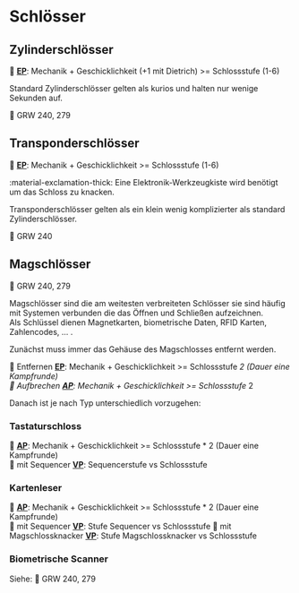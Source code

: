 # Schlösser

## Zylinderschlösser

🎲 **[EP](proben.md#einfache-proben-ep)**: Mechanik + Geschicklichkeit (+1 mit Dietrich) >= Schlossstufe (1-6)

Standard Zylinderschlösser gelten als kurios und halten nur wenige Sekunden auf.

📖 GRW 240, 279

## Transponderschlösser

🎲 **[EP](proben.md#einfache-proben-ep)**: Mechanik + Geschicklichkeit >= Schlossstufe (1-6)

:material-exclamation-thick: Eine Elektronik-Werkzeugkiste wird benötigt um das Schloss zu knacken.

Transponderschlösser gelten als ein klein wenig komplizierter als standard Zylinderschlösser.

📖 GRW 240

## Magschlösser

📖 GRW 240, 279

Magschlösser sind die am weitesten verbreiteten Schlösser sie sind häufig mit Systemen verbunden die das Öffnen und Schließen aufzeichnen.  
Als Schlüssel dienen Magnetkarten, biometrische Daten, RFID Karten, Zahlencodes, ... .

Zunächst muss immer das Gehäuse des Magschlosses entfernt werden.

🎲 Entfernen **[EP](proben.md#einfache-proben-ep)**: Mechanik + Geschicklichkeit >= Schlossstufe *2  (Dauer eine Kampfrunde)  
🎲 Aufbrechen **[AP](proben.md#ausgedehnte-proben-ap)**: Mechanik + Geschicklichkeit >= Schlossstufe* 2

Danach ist je nach Typ unterschiedlich vorzugehen:

### Tastaturschloss

🎲 **[AP](proben.md#ausgedehnte-proben-ap)**: Mechanik + Geschicklichkeit >= Schlossstufe * 2  (Dauer eine Kampfrunde)  
🎲 mit Sequencer **[VP](proben.md#vergleichende-proben-vp)**: Sequencerstufe vs Schlossstufe

### Kartenleser

🎲 **[AP](proben.md#ausgedehnte-proben-ap)**: Mechanik + Geschicklichkeit >= Schlossstufe * 2  (Dauer eine Kampfrunde)  
🎲 mit Sequencer **[VP](proben.md#vergleichende-proben-vp)**: Stufe Sequencer vs Schlossstufe
🎲 mit Magschlossknacker **[VP](proben.md#vergleichende-proben-vp)**: Stufe Magschlossknacker vs Schlossstufe

### Biometrische Scanner

Siehe: 📖 GRW 240, 279
